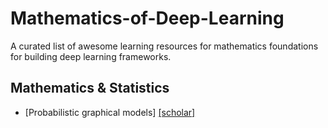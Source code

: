 # Mathematics-of-Deep-Learning
A curated list of awesome learning resources for mathematics foundations for building deep learning frameworks.

## Mathematics & Statistics

- [Probabilistic graphical models] [[scholar]](https://cedar.buffalo.edu/~srihari/CSE674/) 

